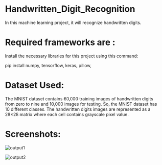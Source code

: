# Handwritten_Digit_Recognition
In this machine learning project, it will recognize handwritten digits. 

# Required frameworks are :

Install the necessary libraries for this project using this command:

pip install numpy, tensorflow, keras, pillow,

# Dataset Used:

The MNIST dataset contains 60,000 training images of handwritten digits from zero to nine and 10,000 images for testing. So, the MNIST dataset has 10 different classes. The handwritten digits images are represented as a 28×28 matrix where each cell contains grayscale pixel value.


# Screenshots:


![output1](https://user-images.githubusercontent.com/59720758/119903147-e33d9c80-bf65-11eb-8321-44def796ffbc.jpg)




![output2](https://user-images.githubusercontent.com/59720758/119903457-5b0bc700-bf66-11eb-9543-77ca4f073b71.jpg)
